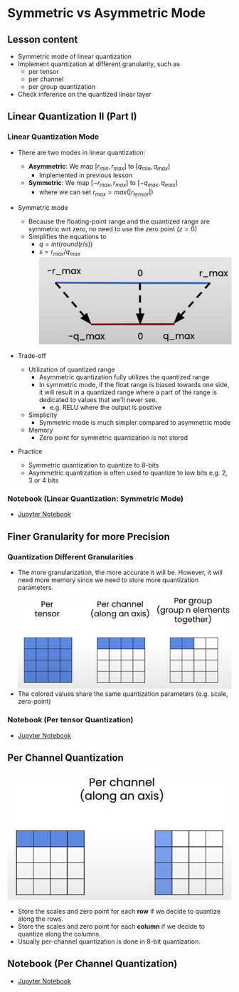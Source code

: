 # Symmetric vs Asymmetric Mode

## Lesson content

- Symmetric mode of linear quantization
- Implement quantization at different granularity, such as
  - per tensor
  - per channel
  - per group quantization
- Check inference on the quantized linear layer

## Linear Quantization II (Part I)

### Linear Quantization Mode

- There are two modes in linear quantization:
  - **Asymmetric**: We map $[r_{min}, r_{max}]$ to $[q_{min}, q_{max}]$
    - Implemented in previous lesson
  - **Symmetric**: We map $[-r_{max}, r_{max}]$ to $[-q_{max}, q_{max}]$
    - where we can set $r_{max} = max(|r_{tensor}|)$

- Symmetric mode
  - Because the floating-point range and the quantized range are symmetric wrt zero, no need to use the zero point ($z=0$)
  - Simplifies the equations to
    - $q = int(round(r/s))$
    - $s = r_{max}/q_{max}$
  ![Symmetric mode](../images/3_0.png)

- Trade-off
  - Utilization of quantized range
    - Asymmetric quantization fully utilizes the quantized range
    - In symmetric mode, if the float range is biased towards one side, it will result in a quantized range where a part of the range is dedicated to values that we'll never see.
      - e.g. RELU where the output is positive
  - Simplicity
    - Symmetric mode is much simpler compared to asymmetric mode
  - Memory
    - Zero point for symmetric quantization is not stored

- Practice
  - Symmetric quantization to quantize to 8-bits
  - Asymmetric quantization is often used to quantize to low bits e.g. 2, 3 or 4 bits

### Notebook (Linear Quantization: Symmetric Mode)

- [Jupyter Notebook](../code/L3_linear_II_symmetric_vs_asymmetric.ipynb)

## Finer Granularity for more Precision

### Quantization Different Granularities

- The more granularization, the more accurate it will be. However, it will need more memory since we need to store more quantization parameters.
![Different graniularities](../images/3_1.png)
- The colored values share the same quantization parameters (e.g. scale, zero-point)

### Notebook (Per tensor Quantization)

- [Jupyter Notebook](../code/L3_linear_II_per_tensor.ipynb)

## Per Channel Quantization

![Per Channel Quantization](../images/3_2.png)

- Store the scales and zero point for each **row** if we decide to quantize along the rows.
- Store the scales and zero point for each **column** if we decide to quantize along the columns.
- Usually per-channel quantization is done in 8-bit quantization.

## Notebook (Per Channel Quantization)

- [Jupyter Notebook](../code/L3_linear_II_per_channel.ipynb)
